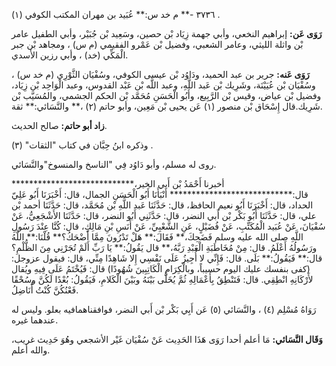 ٣٧٣٦ -** م خد س:** عُبَيد بن مهران المكتب الكوفي (١) .

**رَوَى عَن:** إبراهيم النخعي، وأبي جهمة زِيَاد بْن حصين، وسَعِيد بْن جُبَيْر، وأبي الطفيل عامر بْن واثلة الليثي، وعامر الشعبي، وفضيل بْن عَمْرو الفقيمي (م س) ، ومجاهد بْن جبر الْمَكِّي (خد) ، وأبي رزين الأسدي.

**رَوَى عَنه:** جرير بن عبد الحميد، ودَاوُد بْن عيسى الكوفي، وسُفْيَان الثَّوْرِي (م خد س) ، وسُفْيَان بْن عُيَيْنَة، وشَرِيك بْن عَبد اللَّهِ، وعبد اللَّه بْن عَبْد القدوس، وعبد الْوَاحِد بْن زِيَاد، وفضيل بْن عياض، وقيس بْن الرَّبِيع، وأَبُو الْحَسَنِ مُحَمَّد بْن الحكم الجشمي، والمُسَيَّب بْن شَرِيك.قال إِسْحَاق بْن منصور (١) عَن يحيى بْن مَعِين، وأبو حاتم (٢) ،** والنَّسَائي:** ثقة.

**زاد أبو حاتم:** صالح الحديث.

وذكره ابنُ حِبَّان في كتاب "الثقات" (٣) .

روى له مسلم، وأبو دَاوُد فِي "الناسخ والمنسوخ"والنَّسَائي.

أخبرنا أَحْمَدُ بْن أَبي الخير،**************************** قال:**************************** أَنْبَأَنَا أَبُو الْحَسَنِ الجمال، قال: أَخْبَرَنَا أَبُو عَلِيّ الحداد، قال: أَخْبَرَنَا أَبُو نعيم الحافظ، قال: حَدَّثَنَا عَبد اللَّهِ بْن مُحَمَّد، قال: حَدَّثَنَا أحمد بْن علي، قال: حَدَّثَنَا أَبُو بَكْر بْن أَبي النضر، قال: حَدَّثَنِي أَبُو النضر، قال: حَدَّثَنَا الأَشْجَعِيُّ، عَنْ سُفْيَانَ، عَنْ عُبَيد الْمُكَتِّبِ، عَنْ فُضَيْلٍ، عَنِ الشَّعْبِيِّ، عَنْ أَنَسِ بْنِ مَالِكٍ، قال: كُنَّا عِنْدَ رَسُولِ اللَّهِ صلى الله عليه وسلم فَضَحِكَ،** فَقَالَ:** هَلْ تَدْرُونَ مِمَّا أَضْحَكُ؟** قُلْنَا:** اللَّهُ ورَسُولُهُ أَعْلَمُ. قال: مِنْ مُخَاطَبَةِ الْعَبْدِ رَبَّهُ،** قال يَقُولُ:** يَا رَبِّ أَلَمْ تُجَرْنِي مِنَ الظُّلْمِ؟ قال:** فَيَقُولُ:** بَلَى. قال: فَإِنِّي لا أُجِيزُ عَلَى نَفْسِي إِلا شَاهِدًا مِنِّي، قال: فيقول عزوجل: (كفى بنفسك عليك اليوم حسيباً، وبالْكِرَامِ الْكَاتِبِينَ شُهُودًا) قال: فَيُخْتَمُ عَلَى فِيهِ ويُقال لأَرْكَانِهِ انْطِقِي. قال: فَتَنْطِقُ بِأَعْمَالِهِ ثُمَّ يُخَلَّى بَيْنَهُ وبَيْنَ الْكَلامِ، فَيَقُولُ: بُعْدًا لَكُنَّ وسُحْقًا فَعْنُكُنَّ كُنْتُ أُنَاضِلُ.

رَوَاهُ مُسْلِم (٤) ، والنَّسَائي (٥) عَن أَبِي بَكْر بْن أَبي النضر، فوافقناهمافيه بعلو. وليس له عندهما غيره.

**وَقَال النَّسَائي:** مَا أعلم أحدا رَوَى هَذَا الحَدِيث عَنْ سُفْيَان غَيْر الأشجعي وهُوَ حَدِيث غريب، والله أعلم.